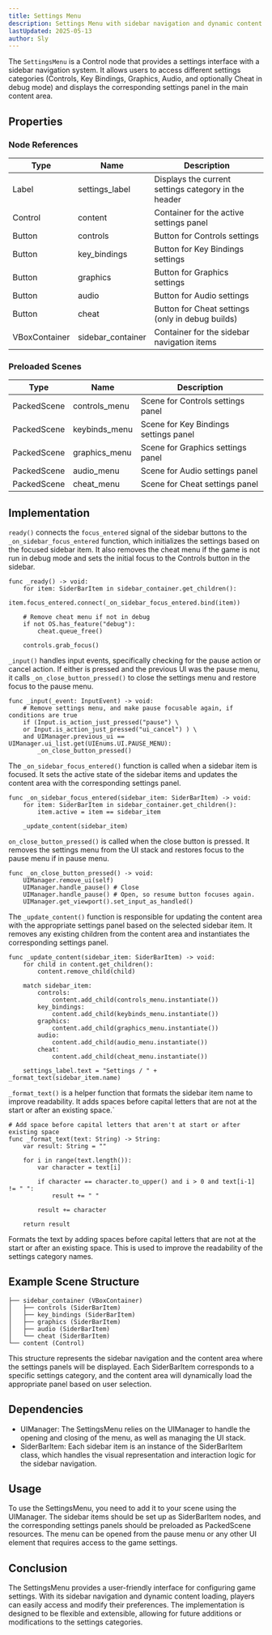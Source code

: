 ```yaml
---
title: Settings Menu
description: Settings Menu with sidebar navigation and dynamic content Loading.
lastUpdated: 2025-05-13
author: Sly
---
```


The `SettingsMenu` is a Control node that provides a settings interface with a sidebar navigation system. It allows users to access different settings categories (Controls, Key Bindings, Graphics, Audio, and optionally Cheat in debug mode) and displays the corresponding settings panel in the main content area.

## Properties
### Node References

| Type	| Name	| Description |
|-------|-------|-------------|
| Label	| settings_label |	Displays the current settings category in the header |
| Control | content	| Container for the active settings panel |
| Button | controls	| Button for Controls settings |
| Button | key_bindings	| Button for Key Bindings settings |
| Button | graphics	| Button for Graphics settings |
| Button | audio	| Button for Audio settings |
| Button | cheat	| Button for Cheat settings (only in debug builds) |
| VBoxContainer	| sidebar_container | Container for the sidebar navigation items |

### Preloaded Scenes

| Type | Name |	Description |
|------|------|-------------|
| PackedScene | controls_menu |	Scene for Controls settings panel |
| PackedScene | keybinds_menu |	Scene for Key Bindings settings panel |
| PackedScene | graphics_menu |	Scene for Graphics settings panel |
| PackedScene | audio_menu | Scene for Audio settings panel |
| PackedScene | cheat_menu | Scene for Cheat settings panel |

## Implementation
`ready()` connects the `focus_entered` signal of the sidebar buttons to the `_on_sidebar_focus_entered` function, which initializes the settings based on the focused sidebar item. It also removes the cheat menu if the game is not run in debug mode and sets the initial focus to the Controls button in the sidebar.
```gdscript
func _ready() -> void:
	for item: SiderBarItem in sidebar_container.get_children():
		item.focus_entered.connect(_on_sidebar_focus_entered.bind(item))

	# Remove cheat menu if not in debug
	if not OS.has_feature("debug"):
		cheat.queue_free()

	controls.grab_focus()
```
`_input()` handles input events, specifically checking for the pause action or cancel action. If either is pressed and the previous UI was the pause menu, it calls `_on_close_button_pressed()` to close the settings menu and restore focus to the pause menu.
```gdscript
func _input(_event: InputEvent) -> void:
	# Remove settings menu, and make pause focusable again, if conditions are true
	if (Input.is_action_just_pressed("pause") \
	or Input.is_action_just_pressed("ui_cancel") ) \
	and UIManager.previous_ui == UIManager.ui_list.get(UIEnums.UI.PAUSE_MENU):
		_on_close_button_pressed()
```
The `_on_sidebar_focus_entered()` function is called when a sidebar item is focused. It sets the active state of the sidebar items and updates the content area with the corresponding settings panel.
```gdscript
func _on_sidebar_focus_entered(sidebar_item: SiderBarItem) -> void:
	for item: SiderBarItem in sidebar_container.get_children():
		item.active = item == sidebar_item

	_update_content(sidebar_item)
```
`on_close_button_pressed()` is called when the close button is pressed. It removes the settings menu from the UI stack and restores focus to the pause menu if in pause menu.
```gdscript
func _on_close_button_pressed() -> void:
	UIManager.remove_ui(self)
	UIManager.handle_pause() # Close
	UIManager.handle_pause() # Open, so resume button focuses again.
	UIManager.get_viewport().set_input_as_handled()
```
The `_update_content()` function is responsible for updating the content area with the appropriate settings panel based on the selected sidebar item. It removes any existing children from the content area and instantiates the corresponding settings panel.
```gdscript
func _update_content(sidebar_item: SiderBarItem) -> void:
	for child in content.get_children():
		content.remove_child(child)

	match sidebar_item:
		controls:
			content.add_child(controls_menu.instantiate())
		key_bindings:
			content.add_child(keybinds_menu.instantiate())
		graphics:
			content.add_child(graphics_menu.instantiate())
		audio:
			content.add_child(audio_menu.instantiate())
		cheat:
			content.add_child(cheat_menu.instantiate())

	settings_label.text = "Settings / " + _format_text(sidebar_item.name)
```

`_format_text()` is a helper function that formats the sidebar item name to improve readability. It adds spaces before capital letters that are not at the start or after an existing space.`
```gdscript
# Add space before capital letters that aren't at start or after existing space
func _format_text(text: String) -> String:
	var result: String = ""

	for i in range(text.length()):
		var character = text[i]

		if character == character.to_upper() and i > 0 and text[i-1] != " ":
			result += " "

		result += character

	return result
```
Formats the text by adding spaces before capital letters that are not at the start or after an existing space. This is used to improve the readability of the settings category names.

## Example Scene Structure
```plaintext
├── sidebar_container (VBoxContainer)
│   ├── controls (SiderBarItem)
│   ├── key_bindings (SiderBarItem)
│   ├── graphics (SiderBarItem)
│   ├── audio (SiderBarItem)
│   └── cheat (SiderBarItem)
└── content (Control)
```
This structure represents the sidebar navigation and the content area where the settings panels will be displayed. Each SiderBarItem corresponds to a specific settings category, and the content area will dynamically load the appropriate panel based on user selection.

## Dependencies
- UIManager: The SettingsMenu relies on the UIManager to handle the opening and closing of the menu, as well as managing the UI stack.
- SiderBarItem: Each sidebar item is an instance of the SiderBarItem class, which handles the visual representation and interaction logic for the sidebar navigation.

## Usage
To use the SettingsMenu, you need to add it to your scene using the UIManager. The sidebar items should be set up as SiderBarItem nodes, and the corresponding settings panels should be preloaded as PackedScene resources. The menu can be opened from the pause menu or any other UI element that requires access to the game settings.

## Conclusion
The SettingsMenu provides a user-friendly interface for configuring game settings. With its sidebar navigation and dynamic content loading, players can easily access and modify their preferences. The implementation is designed to be flexible and extensible, allowing for future additions or modifications to the settings categories.

<!-- No Controller Support yet -->